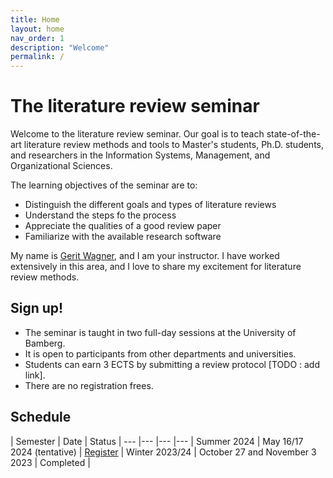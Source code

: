 ```yaml
---
title: Home
layout: home
nav_order: 1
description: "Welcome"
permalink: /
---
```


# The literature review seminar

Welcome to the literature review seminar. Our goal is to teach state-of-the-art literature review methods and tools to Master's students, Ph.D. students, and researchers in the Information Systems, Management, and Organizational Sciences.

The learning objectives of the seminar are to:

- Distinguish the different goals and types of literature reviews
- Understand the steps fo the process
- Appreciate the qualities of a good review paper
- Familiarize with the available research software

My name is [Gerit Wagner](docs/instructor.html), and I am your instructor. I have worked extensively in this area, and I love to share my excitement for literature review methods.

## Sign up!

- The seminar is taught in two full-day sessions at the University of Bamberg.
- It is open to participants from other departments and universities.
- Students can earn 3 ECTS by submitting a review protocol [TODO : add link].
- There are no registration frees.

## Schedule

| Semester | Date | Status |
--- |--- |--- |--- |
 Summer 2024 | May 16/17 2024 (tentative) | [Register](mailto:gerit.wagner@uni-bamberg.de) |
 Winter 2023/24 | October 27 and November 3 2023 | Completed |

<!-- 
slides
resources and links
instructor

TBD: include a picture?
TODO : make group fotos and publish

objectives: mention tools and open synthesis?
-->